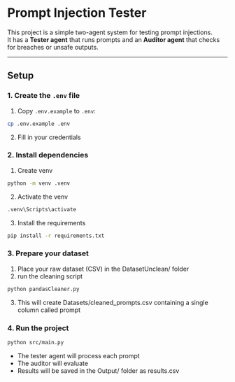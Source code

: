# Prompt Injection Tester

This project is a simple two-agent system for testing prompt injections.  
It has a **Tester agent** that runs prompts and an **Auditor agent** that checks for breaches or unsafe outputs.

---

## Setup

### 1. Create the `.env` file
1. Copy `.env.example` to `.env`:
```bash
cp .env.example .env
```
2. Fill in your credentials

### 2. Install dependencies
1. Create venv
```bash
python -m venv .venv
```
2. Activate the venv
```bash
.venv\Scripts\activate
```
3. Install the requirements
```bash
pip install -r requirements.txt
```
### 3. Prepare your dataset
1. Place your raw dataset (CSV) in the DatasetUnclean/ folder
2. run the cleaning script
```bash
python pandasCleaner.py
```
3. This will create Datasets/cleaned_prompts.csv containing a single column called prompt
### 4. Run the project
```bash
python src/main.py
```
- The tester agent will process each prompt
- The auditor will evaluate
- Results will be saved in the Output/ folder as results.csv